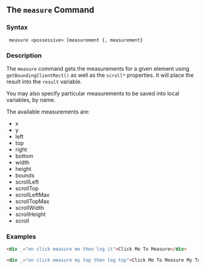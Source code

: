 
## The `measure` Command

### Syntax

```ebnf
 measure <possessive> [measurement {, measurement}
```

### Description

The `measure` command gets the measurements for a given element using `getBoundingClientRect()` as well as the
`scroll*` properties. It will place the result into the `result` variable.

You may also specify particular measurements to be saved into local variables, by name.

The available measurements are:

- x
- y
- left
- top
- right
- bottom
- width
- height
- bounds
- scrollLeft
- scrollTop
- scrollLeftMax
- scrollTopMax
- scrollWidth
- scrollHeight
- scroll

### Examples

```html
<div _="on click measure me then log it">Click Me To Measure</div>

<div _="on click measure my top then log top">Click Me To Measure My Top</div>
```
